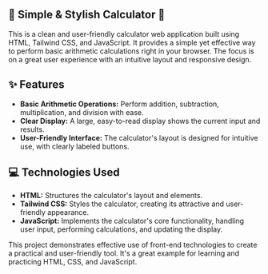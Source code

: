 ## 🧮 Simple & Stylish Calculator 🧮

This is a clean and user-friendly calculator web application built using HTML, Tailwind CSS, and JavaScript.  It provides a simple yet effective way to perform basic arithmetic calculations right in your browser.  The focus is on a great user experience with an intuitive layout and responsive design.

## ✨ Features

*   **Basic Arithmetic Operations:** Perform addition, subtraction, multiplication, and division with ease.
*   **Clear Display:**  A large, easy-to-read display shows the current input and results.
*   **User-Friendly Interface:** The calculator's layout is designed for intuitive use, with clearly labeled buttons.



## 💻 Technologies Used

*   **HTML:** Structures the calculator's layout and elements.
*   **Tailwind CSS:** Styles the calculator, creating its attractive and user-friendly appearance.
*   **JavaScript:** Implements the calculator's core functionality, handling user input, performing calculations, and updating the display.


This project demonstrates effective use of front-end technologies to create a practical and user-friendly tool.  It's a great example for learning and practicing HTML, CSS, and JavaScript.
